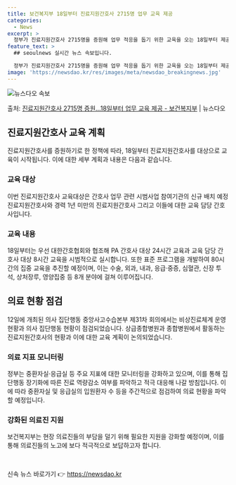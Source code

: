 ```yaml
---
title: 보건복지부 18일부터 진료지원간호사 2715명 업무 교육 제공
categories:
  - News
excerpt: >
  정부가 진료지원간호사 2715명을 증원해 업무 적응을 돕기 위한 교육을 오는 18일부터 제공한다. 보건복지부…
feature_text: >
  ## seoulnews 실시간 뉴스 속보입니다.

  정부가 진료지원간호사 2715명을 증원해 업무 적응을 돕기 위한 교육을 오는 18일부터 제공한다. 보건복지부…
image: 'https://newsdao.kr/res/images/meta/newsdao_breakingnews.jpg'
---
```


![뉴스다오 속보](https://newsdao.kr/res/images/meta/newsdao_breakingnews.jpg)

<p>출처: <a href="https://newsdao.kr/3580" rel="dofollow">진료지원간호사 2715명 증원…18일부터 업무 교육 제공 - 보건복지부</a> | 뉴스다오</p>

<h2 data-ke-size="size26">진료지원간호사 교육 계획</h2>
<p data-ke-size="size16">진료지원간호사를 증원하기로 한 정책에 따라, 18일부터 진료지원간호사를 대상으로 교육이 시작됩니다. 이에 대한 세부 계획과 내용은 다음과 같습니다.</p>

<h3>교육 대상</h3>
<p data-ke-size="size16">이번 진료지원간호사 교육대상은 간호사 업무 관련 시범사업 참여기관의 신규 배치 예정 진료지원간호사와 경력 1년 미만의 진료지원간호사 그리고 이들에 대한 교육 담당 간호사입니다.</p>

<h3>교육 내용</h3>
<p data-ke-size="size16">18일부터는 우선 대한간호협회와 협조해 PA 간호사 대상 24시간 교육과 교육 담당 간호사 대상 8시간 교육을 시범적으로 실시합니다. 또한 표준 프로그램을 개발하여 80시간의 집중 교육을 추진할 예정이며, 이는 수술, 외과, 내과, 응급·중증, 심혈관, 신장 투석, 상처장루, 영양집중 등 8개 분야에 걸쳐 이루어집니다.</p>

<h2 data-ke-size="size26">의료 현황 점검</h2>
<p data-ke-size="size16">12일에 개최된 의사 집단행동 중앙사고수습본부 제31차 회의에서는 비상진료체계 운영현황과 의사 집단행동 현황이 점검되었습니다. 상급종합병원과 종합병원에서 활동하는 진료지원간호사의 현황과 이에 대한 교육 계획이 논의되었습니다.</p>

<h3>의료 지표 모니터링</h3>
<p data-ke-size="size16">정부는 중환자실·응급실 등 주요 지표에 대한 모니터링을 강화하고 있으며, 이를 통해 집단행동 장기화에 따른 진료 역량감소 여부를 파악하고 적극 대응해 나갈 방침입니다. 이에 따라 중환자실 및 응급실의 입원환자 수 등을 주간적으로 점검하여 의료 현황을 파악할 예정입니다.</p>

<h3>강화된 의료진 지원</h3>
<p data-ke-size="size16">보건복지부는 현장 의료진들의 부담을 덜기 위해 필요한 지원을 강화할 예정이며, 이를 통해 의료진들의 노고에 보다 적극적으로 보답하고자 합니다.</p>

<p data-ke-size="size16">&nbsp;</p> 

신속 뉴스 바로가기 👉 <a href="https://newsdao.kr" rel="dofollow">https://newsdao.kr</a>


